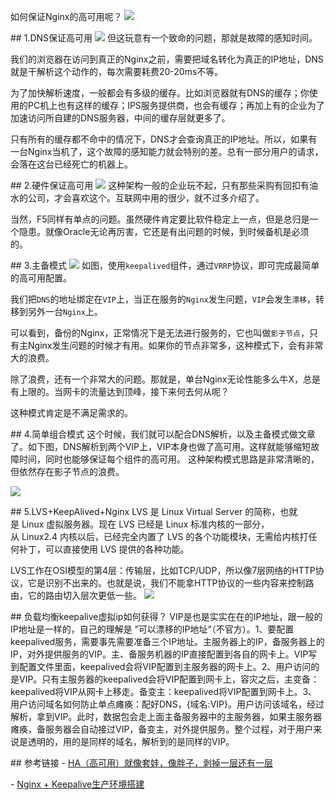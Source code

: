 如何保证Nginx的高可用呢？
![](https://sunxvming.com/imgs/efddf909-1abb-4f4a-9cec-848828e9498e.jpg)



## 1.DNS保证高可用
![](https://sunxvming.com/imgs/59c9fa9d-844f-412d-b927-7e9bd186d104.jpg)
但这玩意有一个致命的问题，那就是故障的感知时间。

我们的浏览器在访问到真正的Nginx之前，需要把域名转化为真正的IP地址，DNS就是干解析这个动作的，每次需要耗费20-20ms不等。

为了加快解析速度，一般都会有多级的缓存。比如浏览器就有DNS的缓存；你使用的PC机上也有这样的缓存；IPS服务提供商，也会有缓存；再加上有的企业为了加速访问所自建的DNS服务器，中间的缓存层就更多了。

只有所有的缓存都不命中的情况下，DNS才会查询真正的IP地址。所以，如果有一台Nginx当机了，这个故障的感知能力就会特别的差。总有一部分用户的请求，会落在这台已经死亡的机器上。


## 2.硬件保证高可用
![](https://sunxvming.com/imgs/0ca53f98-51f8-4d9b-94fd-ba05fdec67c7.jpg)
这种架构一般的企业玩不起，只有那些采购有回扣有油水的公司，才会喜欢这个。互联网中用的很少，就不过多介绍了。

当然，F5同样有单点的问题。虽然硬件肯定要比软件稳定上一点，但是总归是一个隐患。就像Oracle无论再厉害，它还是有出问题的时候，到时候备机是必须的。


## 3.主备模式
![](https://sunxvming.com/imgs/7529beb6-7596-4de9-a8ac-1b677f715f74.jpg)
如图，使用`keepalived`组件，通过`VRRP`协议，即可完成最简单的高可用配置。

我们把`DNS`的地址绑定在`VIP`上，当正在服务的`Nginx`发生问题，`VIP`会发生`漂移`，转移到另外一台`Nginx`上。

可以看到，备份的Nginx，正常情况下是无法进行服务的，它也叫做`影子节点`，只有主Nginx发生问题的时候才有用。如果你的节点非常多，这种模式下，会有非常大的浪费。

除了浪费，还有一个非常大的问题。那就是，单台Nginx无论性能多么牛X，总是有上限的。当网卡的流量达到顶峰，接下来何去何从呢？

这种模式肯定是不满足需求的。

## 4.简单组合模式
这个时候，我们就可以配合DNS解析，以及主备模式做文章了。如下图，DNS解析到两个VIP上，VIP本身也做了高可用。这样就能够缩短故障时间，同时也能够保证每个组件的高可用。
这种架构模式思路是非常清晰的，但依然存在影子节点的浪费。

![](https://sunxvming.com/imgs/1d9fc3de-04a0-43b0-91ec-9187d7cf02c0.jpg)

## 5.LVS+KeepAlived+Nginx
LVS 是 Linux Virtual Server 的简称，也就是 Linux 虚拟服务器。现在 LVS 已经是 Linux 标准内核的一部分，从 Linux2.4 内核以后，已经完全内置了 LVS 的各个功能模块，无需给内核打任何补丁，可以直接使用 LVS 提供的各种功能。

LVS工作在OSI模型的第4层：传输层，比如TCP/UDP，所以像7层网络的HTTP协议，它是识别不出来的。也就是说，我们不能拿HTTP协议的一些内容来控制路由，它的路由切入层次更低一些。
![](https://sunxvming.com/imgs/d5d7abcc-725a-4b67-ae3e-42ce8321c980.jpg)





## 负载均衡keepalive虚拟ip如何获得？
VIP是也是实实在在的IP地址，跟一般的IP地址是一样的，自己的理解是 ”可以漂移的IP地址“（不官方）。1、要配置keepalived服务，需要事先需要准备三个IP地址。主服务器上的IP，备服务器上的IP，对外提供服务的VIP。主、备服务机器的IP直接配置到各自的网卡上。VIP写到配置文件里面，keepalived会将VIP配置到主服务器的网卡上。2、用户访问的是VIP。只有主服务器的keepalived会将VIP配置到网卡上，容灾之后，主变备：keepalived将VIP从网卡上移走。备变主：keepalived将VIP配置到网卡上。3、用户访问域名如何防止单点瘫痪：配好DNS，{域名:VIP}。用户访问该域名，经过解析，拿到VIP。此时，数据包会走上面主备服务器中的主服务器，如果主服务器瘫痪，备服务器会自动接过VIP，备变主，对外提供服务。整个过程，对于用户来说是透明的，用的是同样的域名，解析到的是同样的VIP。




## 参考链接
- [HA（高可用）就像套娃，像胖子，剥掉一层还有一层](https://cloud.tencent.com/developer/article/1696880)

- [Nginx + Keepalive生产环境搭建](https://www.jianshu.com/p/32b7724b78e6)